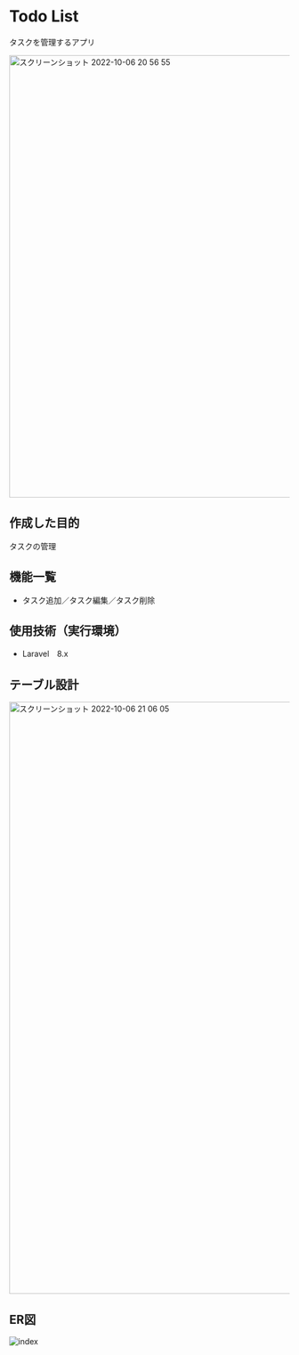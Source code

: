 # Todo List
タスクを管理するアプリ

<img width="795" alt="スクリーンショット 2022-10-06 20 56 55" src="https://user-images.githubusercontent.com/112786056/194307758-f48f3394-ff98-4058-99f6-be3f5ff4ed0f.png">

## 作成した目的
タスクの管理

## 機能一覧
- タスク追加／タスク編集／タスク削除

## 使用技術（実行環境）
- Laravel　8.x

## テーブル設計
<img width="1064" alt="スクリーンショット 2022-10-06 21 06 05" src="https://user-images.githubusercontent.com/112786056/194308394-b5636fea-3634-4b73-a88d-0dd8185ec8c4.png">

## ER図
![index](https://user-images.githubusercontent.com/112786056/194308666-6af0b4d2-522a-417a-9705-af6764923380.png)
